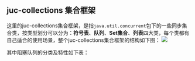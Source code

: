 ## juc-collections 集合框架

这里的juc-collections集合框架，是指`java.util.concurrent`包下的一些同步集合类，按类型划分可以分为：**符号表**、**队列**、**Set集合**、**列表**四大类，每个类都有自己适合的使用场景，整个juc-collections集合框架的结构如下图：
![](E:/notes/java/javaBasic/img/juc-collections1.png)

其中阻塞队列的分类及特性如下表：

